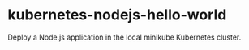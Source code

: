 # kubernetes-nodejs-hello-world
Deploy a Node.js application in the local minikube Kubernetes cluster.
